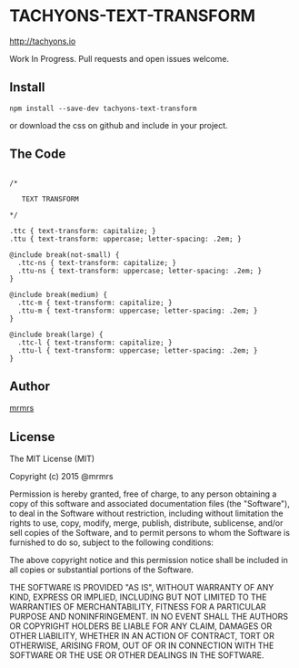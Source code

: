 # TACHYONS-TEXT-TRANSFORM

http://tachyons.io

Work In Progress. Pull requests and open issues welcome.

## Install
```
npm install --save-dev tachyons-text-transform
```
or download the css on github and include in your project.

## The Code
```

/*

   TEXT TRANSFORM

*/

.ttc { text-transform: capitalize; }
.ttu { text-transform: uppercase; letter-spacing: .2em; }

@include break(not-small) {
  .ttc-ns { text-transform: capitalize; }
  .ttu-ns { text-transform: uppercase; letter-spacing: .2em; }
}

@include break(medium) {
  .ttc-m { text-transform: capitalize; }
  .ttu-m { text-transform: uppercase; letter-spacing: .2em; }
}

@include break(large) {
  .ttc-l { text-transform: capitalize; }
  .ttu-l { text-transform: uppercase; letter-spacing: .2em; }
}
```

## Author

[mrmrs](http://mrmrs.io)

## License

The MIT License (MIT)

Copyright (c) 2015 @mrmrs

Permission is hereby granted, free of charge, to any person obtaining a copy
of this software and associated documentation files (the "Software"), to deal
in the Software without restriction, including without limitation the rights
to use, copy, modify, merge, publish, distribute, sublicense, and/or sell
copies of the Software, and to permit persons to whom the Software is
furnished to do so, subject to the following conditions:

The above copyright notice and this permission notice shall be included in
all copies or substantial portions of the Software.

THE SOFTWARE IS PROVIDED "AS IS", WITHOUT WARRANTY OF ANY KIND, EXPRESS OR
IMPLIED, INCLUDING BUT NOT LIMITED TO THE WARRANTIES OF MERCHANTABILITY,
FITNESS FOR A PARTICULAR PURPOSE AND NONINFRINGEMENT. IN NO EVENT SHALL THE
AUTHORS OR COPYRIGHT HOLDERS BE LIABLE FOR ANY CLAIM, DAMAGES OR OTHER
LIABILITY, WHETHER IN AN ACTION OF CONTRACT, TORT OR OTHERWISE, ARISING FROM,
OUT OF OR IN CONNECTION WITH THE SOFTWARE OR THE USE OR OTHER DEALINGS IN
THE SOFTWARE.

